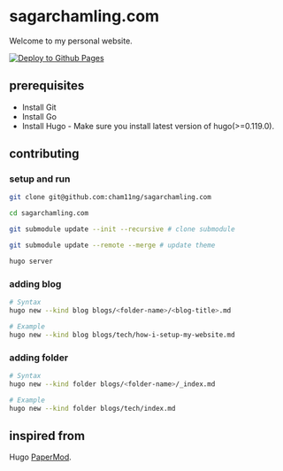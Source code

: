 # sagarchamling.com

Welcome to my personal website.

[![Deploy to Github Pages](https://github.com/cham11ng/sagarchamling.com/actions/workflows/deploy.yml/badge.svg)](https://github.com/cham11ng/sagarchamling.com/actions/workflows/deploy.yml)

## prerequisites

* Install Git
* Install Go
* Install Hugo - Make sure you install latest version of hugo(>=0.119.0).

## contributing

### setup and run

```bash
git clone git@github.com:cham11ng/sagarchamling.com

cd sagarchamling.com

git submodule update --init --recursive # clone submodule

git submodule update --remote --merge # update theme

hugo server
```

### adding blog

```bash
# Syntax
hugo new --kind blog blogs/<folder-name>/<blog-title>.md

# Example
hugo new --kind blog blogs/tech/how-i-setup-my-website.md
```

### adding folder

```bash
# Syntax
hugo new --kind folder blogs/<folder-name>/_index.md

# Example
hugo new --kind folder blogs/tech/index.md
```

## inspired from

Hugo [PaperMod](https://github.com/adityatelange/hugo-PaperMod/).
